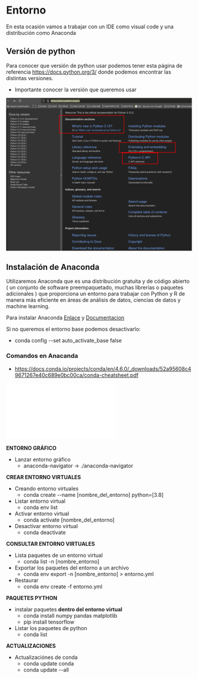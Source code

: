 
# Entorno

En esta ocasión vamos a trabajar con un IDE como visual code y una distribución como Anaconda


## Versión de python 

Para conocer que versión de python usar podemos tener esta página de referencia https://docs.python.org/3/ donde podemos encontrar las distintas versiones.

*  Importante conocer la versión que queremos usar

![](0-Preparacion-entorno-trabajo/adjuntos/Pasted_image_20250321234915.png)


## Instalación de Anaconda

Utilizaremos Anaconda que es una distribución gratuita y de código abierto ( un conjunto de software preempaquetado, muchas librerías o paquetes adicionales ) que proporciona un entorno para trabajar con Python y R de manera más eficiente en áreas de análisis de datos, ciencias de datos y machine learning.



Para instalar Anaconda [Enlace](https://www.anaconda.com/download/success) y [Documentacion](https://www.anaconda.com/docs/getting-started/anaconda/install#macos-linux-installation:how-do-i-verify-my-installers-integrity)


Si no queremos el entorno base podemos desactivarlo:

* conda config --set auto_activate_base false


### Comandos en Anacanda

* https://docs.conda.io/projects/conda/en/4.6.0/_downloads/52a95608c49671267e40c689e0bc00ca/conda-cheatsheet.pdf

![](0-Preparacion-entorno-trabajo/adjuntos/conda-cheatsheet.pdf)



**ENTORNO GRÁFICO**

* Lanzar entorno gráfico
	* anaconda-navigator -> ./anaconda-navigator

**CREAR ENTORNO VIRTUALES**

* Creando entorno virtuales
	* conda create --name [nombre_del_entorno] python=[3.8]
* Listar entorno virtual
	* conda env list
* Activar entorno virtual 
	* conda activate [nombre_del_entorno]
* Desactivar entorno virtual
	* conda deactivate


**CONSULTAR ENTORNO VIRTUALES**

* Lista paquetes de un entorno virtual
	* conda list -n [nombre_entorno]
* Exportar los paquetes del entorno a un archivo
	* conda env export -n [nombre_entorno] > entorno.yml
* Restaurar
	* conda env create -f entorno.yml

**PAQUETES PYTHON**

* instalar paquetes **dentro del entorno virtual**
	* conda install numpy pandas matplotlib
	* pip install tensorflow
* Listar los paquetes de python
	* conda list

**ACTUALIZACIONES**

* Actualizaciónes de conda
	* conda update conda
	* conda update --all

